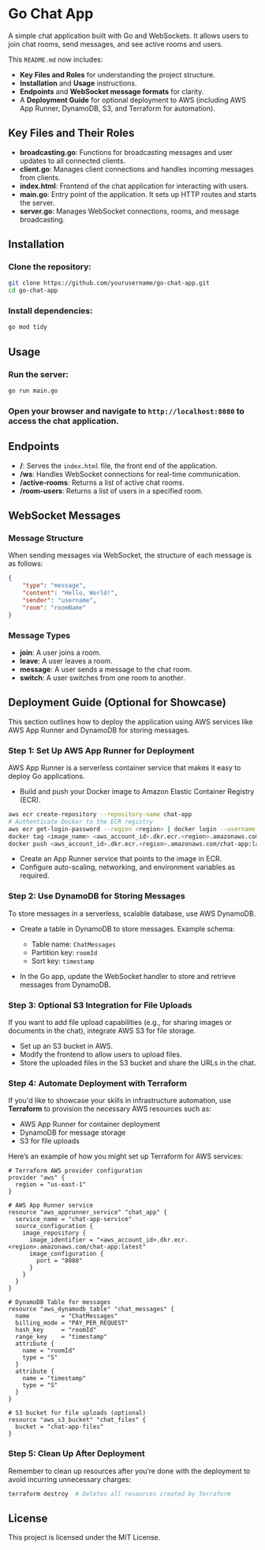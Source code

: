 # Go Chat App

A simple chat application built with Go and WebSockets. It allows users to join chat rooms, send messages, and see active rooms and users.

This `README.md` now includes:

- **Key Files and Roles** for understanding the project structure.
- **Installation** and **Usage** instructions.
- **Endpoints** and **WebSocket message formats** for clarity.
- A **Deployment Guide** for optional deployment to AWS (including AWS App Runner, DynamoDB, S3, and Terraform for automation).


## Key Files and Their Roles

- **broadcasting.go**: Functions for broadcasting messages and user updates to all connected clients.
- **client.go**: Manages client connections and handles incoming messages from clients.
- **index.html**: Frontend of the chat application for interacting with users.
- **main.go**: Entry point of the application. It sets up HTTP routes and starts the server.
- **server.go**: Manages WebSocket connections, rooms, and message broadcasting.

## Installation

### Clone the repository:

```bash
git clone https://github.com/yourusername/go-chat-app.git
cd go-chat-app
```

### Install dependencies:

```bash
go mod tidy
```

## Usage

### Run the server:

```bash
go run main.go
```

### Open your browser and navigate to `http://localhost:8080` to access the chat application.

## Endpoints

- **/**: Serves the `index.html` file, the front end of the application.
- **/ws**: Handles WebSocket connections for real-time communication.
- **/active-rooms**: Returns a list of active chat rooms.
- **/room-users**: Returns a list of users in a specified room.

## WebSocket Messages

### Message Structure

When sending messages via WebSocket, the structure of each message is as follows:

```json
{
    "type": "message",
    "content": "Hello, World!",
    "sender": "username",
    "room": "roomName"
}
```

### Message Types

- **join**: A user joins a room.
- **leave**: A user leaves a room.
- **message**: A user sends a message to the chat room.
- **switch**: A user switches from one room to another.

## Deployment Guide (Optional for Showcase)

This section outlines how to deploy the application using AWS services like AWS App Runner and DynamoDB for storing messages.

### Step 1: Set Up AWS App Runner for Deployment

AWS App Runner is a serverless container service that makes it easy to deploy Go applications.

- Build and push your Docker image to Amazon Elastic Container Registry (ECR).
  
```bash
aws ecr create-repository --repository-name chat-app
# Authenticate Docker to the ECR registry
aws ecr get-login-password --region <region> | docker login --username AWS --password-stdin <aws_account_id>.dkr.ecr.<region>.amazonaws.com
docker tag <image_name> <aws_account_id>.dkr.ecr.<region>.amazonaws.com/chat-app:latest
docker push <aws_account_id>.dkr.ecr.<region>.amazonaws.com/chat-app:latest
```

- Create an App Runner service that points to the image in ECR.
- Configure auto-scaling, networking, and environment variables as required.

### Step 2: Use DynamoDB for Storing Messages

To store messages in a serverless, scalable database, use AWS DynamoDB.

- Create a table in DynamoDB to store messages. Example schema:
    - Table name: `ChatMessages`
    - Partition key: `roomId`
    - Sort key: `timestamp`

- In the Go app, update the WebSocket handler to store and retrieve messages from DynamoDB.

### Step 3: Optional S3 Integration for File Uploads

If you want to add file upload capabilities (e.g., for sharing images or documents in the chat), integrate AWS S3 for file storage.

- Set up an S3 bucket in AWS.
- Modify the frontend to allow users to upload files.
- Store the uploaded files in the S3 bucket and share the URLs in the chat.

### Step 4: Automate Deployment with Terraform

If you'd like to showcase your skills in infrastructure automation, use **Terraform** to provision the necessary AWS resources such as:

- AWS App Runner for container deployment
- DynamoDB for message storage
- S3 for file uploads

Here’s an example of how you might set up Terraform for AWS services:

```hcl
# Terraform AWS provider configuration
provider "aws" {
  region = "us-east-1"
}

# AWS App Runner service
resource "aws_apprunner_service" "chat_app" {
  service_name = "chat-app-service"
  source_configuration {
    image_repository {
      image_identifier = "<aws_account_id>.dkr.ecr.<region>.amazonaws.com/chat-app:latest"
      image_configuration {
        port = "8080"
      }
    }
  }
}

# DynamoDB Table for messages
resource "aws_dynamodb_table" "chat_messages" {
  name         = "ChatMessages"
  billing_mode = "PAY_PER_REQUEST"
  hash_key     = "roomId"
  range_key    = "timestamp"
  attribute {
    name = "roomId"
    type = "S"
  }
  attribute {
    name = "timestamp"
    type = "S"
  }
}

# S3 bucket for file uploads (optional)
resource "aws_s3_bucket" "chat_files" {
  bucket = "chat-app-files"
}
```

### Step 5: Clean Up After Deployment

Remember to clean up resources after you’re done with the deployment to avoid incurring unnecessary charges:

```bash
terraform destroy  # Deletes all resources created by Terraform
```

## License

This project is licensed under the MIT License.
```
